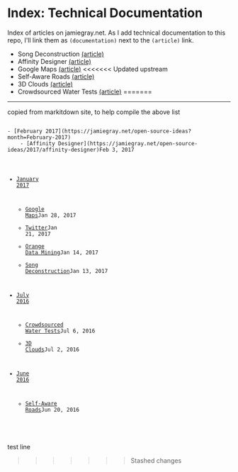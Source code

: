 # Index: Technical Documentation

Index of articles on jamiegray.net. As I add technical documentation to this repo, I'll link them as `(documentation)` next to the `(article)` link.

- Song Deconstruction [(article)](https://jamiegray.net/open-source-ideas/2016/song-deconstruction-software)
- Affinity Designer [(article)](https://jamiegray.net/open-source-ideas/2017/affinity-designer)
- Google Maps [(article)](https://jamiegray.net/open-source-ideas/2017/google-maps)
<<<<<<< Updated upstream
- Self-Aware Roads [(article)](https://jamiegray.net/open-source-ideas/2016/self-aware-roads)
- 3D Clouds [(article)](https://jamiegray.net/open-source-ideas/2016/3d-clouds)
- Crowdsourced Water Tests [(article)](https://jamiegray.net/open-source-ideas/2016/crowdsource-water-quality)
=======

---

copied from markitdown site, to help compile the above list

<code>
- [February 2017](https://jamiegray.net/open-source-ideas?month=February-2017)
    - [Affinity Designer](https://jamiegray.net/open-source-ideas/2017/affinity-designer)Feb 3, 2017

- [January 2017](https://jamiegray.net/open-source-ideas?month=January-2017)
    - [Google Maps](https://jamiegray.net/open-source-ideas/2017/google-maps)Jan 28, 2017
    - [Twitter](https://jamiegray.net/open-source-ideas/2016/twitter-feature-requests)Jan 21, 2017
    - [Orange Data Mining](https://jamiegray.net/open-source-ideas/2017/orange-data-mining)Jan 14, 2017
    - [Song Deconstruction](https://jamiegray.net/open-source-ideas/2016/song-deconstruction-software)Jan 13, 2017

- [July 2016](https://jamiegray.net/open-source-ideas?month=July-2016)
    - [Crowdsourced Water Tests](https://jamiegray.net/open-source-ideas/2016/crowdsource-water-quality)Jul 6, 2016
    - [3D Clouds](https://jamiegray.net/open-source-ideas/2016/3d-clouds)Jul 2, 2016

- [June 2016](https://jamiegray.net/open-source-ideas?month=June-2016)
    - [Self-Aware Roads](https://jamiegray.net/open-source-ideas/2016/self-aware-roads)Jun 20, 2016
</code>

test line
>>>>>>> Stashed changes
